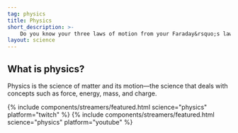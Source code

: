```yaml
---
tag: physics
title: Physics
short_description: >-
    Do you know your three laws of motion from your Faraday&rsquo;s law of induction?
layout: science
---
```

## What is physics?

Physics is the science of matter and its motion—the science that deals with concepts such as force, energy, mass, and charge.

{% include components/streamers/featured.html science="physics" platform="twitch" %}
{% include components/streamers/featured.html science="physics" platform="youtube" %}
